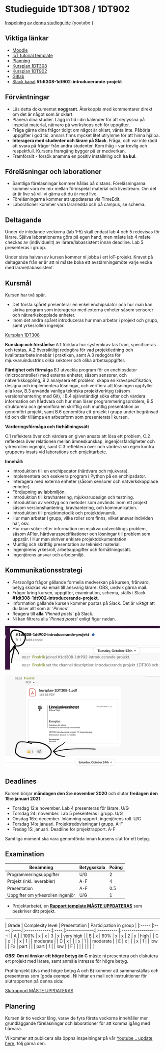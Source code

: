 # Studieguide 1DT308 / 1DT902



[Inspelning av denna studieguide](https://youtu.be/)
{youtube }

## 


## Viktiga länkar

- [Moodle]()
- [IoT tutorial template](https://hackmd.io/@lnu-iot/iot-tutorial)
- [Planning](https://hackmd.io/@lnu-iot/planning)
- [Kursplan 1DT308](https://kursplan.lnu.se/kursplaner/kursplan-1DT308-1.pdf)
- [Kursplan 1DT902](https://kursplan.lnu.se/kursplaner/kursplan-1DT902-1.pdf)
- [Gitlab](https://gitlab.lnu.se)
- [Slack kanal](coursepress.lnu.se) **#1dt308-1dt902-introducerande-projekt**



## Förväntningar

- Läs detta dokumentet **noggrant**. Återkoppla med kommentarer direkt om det är något som är oklart.
- Planera dina studier. Lägg in tid i din kalender för att se/lyssna på inspelat material, närvaro på workshops och för uppgifter.
- Fråga gärna dina frågor tidigt om något är oklart, vänta inte. Påbörja uppgifter i god tid, annars finns mycket litet utrymme för att hinna hjälpa.
- **Interagera med studenter och lärare på Slack**. Fråga, och var inte rädd att svara på frågor från andra studenter. Kom ihåg - var trevlig och respektfull. Kursens framgång bygger på er medverkan.
- Framförallt - försök anamma en positiv inställning och **ha kul.**



## Föreläsningar och laborationer

- Samtliga föreläsningar kommer hållas på distans. Föreläsningarna kommer vara en mix mellan förinspelat material och livestream. Om det är är live så vill vi gärna att du är med live.
- Föreläsningarna kommer att uppdateras via TimeEdit.
- Laborationer kommer vara lärarledda och på campus, se schema. 



## Deltagande

Under de inledande veckorna (lab 1-5) skall endast lab 4 och 5 redovisas för lärare. Själva laborationerna görs på egen hand, men måste lab 4 måste checkas av (individuellt) av lärare/labassistent innan deadline. Lab 5 presenteras i grupp.

Under sista halvan av kursen kommer ni jobba i ert IoT-projekt. Kravet på deltagande från er är att ni måste boka ett avstämningsmöte varje vecka med lärare/labassistent.



## Kursmål

Kursen har två spår.

- Det första spåret presenterar en enkel enchipsdator och hur man kan skriva program som interagerar med externa enheter såsom sensorer och nätverkskopplade enheter. 
- Inom det andra spåret introduceras hur man arbetar i projekt och grupp, samt yrkesrollen ingenjör.

[Kursplan 1DT308](https://kursplan.lnu.se/kursplaner/kursplan-1DT308-1.pdf)


**Kunskap och förståelse**
A.1 förklara hur systemkrav tas fram, specificeras och testas,
A.2 översiktligt redogöra för vad projektledning och kvalitetsarbete innebär i praktiken, samt
A.3 redogöra för mjukvaruindustrins olika sektorer och olika arbetsuppgifter.

**Färdighet och förmåga**
B.1 utveckla program för en enchipsdator (microcontroller) med externa enheter, såsom sensorer, och nätverkskoppling,
B.2 analysera ett problem, skapa en kravspecifikation, designa och implementera lösningar, och verifiera att lösningen uppfyller alla krav,
B.3 använda vanliga tekniska projektverktyg (såsom versionshantering med Git), l B.4 självständigt söka efter och värdera information om hårdvara och hur man löser programmeringsproblem,
B.5 strukturera och genomföra en skriftlig och muntlig presentation av genomfört projekt, samt
B.6 genomföra ett projekt i grupp under begränsad tid och där tillämpa en arbetsform som presenterats i kursen.

**Värderingsförmåga och förhållningssätt**

C.1 reflektera över och värdera en given ansats att lösa ett problem,
C.2 reflektera över relationen mellan ämneskunskap, ingenjörsfärdigheter och yrkesrollen ingenjör, samt
C.3 reflektera över och värdera sin egen kontra gruppens insats vid laborations­ och projektarbete.


**Innehåll:**

- Introduktion till en enchipsdator (hårdvara och mjukvara).
- Implementera och exekvera program i Python på en enchipsdator.
- Interagera med externa enheter (såsom sensorer och nätverkskopplade enheter).
- Fördjupning av labbmiljön.
- Introduktion till kravhantering, mjukvarudesign och testning.
- Introduktion av verktyg och metoder som används inom ett projekt såsom versionshantering, kravhantering, och kommunikation.
- Introduktion till projektmetodik och projektdynamik.
- Hur man arbetar i grupp, vilka roller som finns, vilket ansvar individen har, osv.
- Hur man söker efter information om mjukvaruutvecklings problem, såsom APIer, hårdvaruspecifikationer och lösningar till problem som uppstår. l Hur man skriver enklare projektdokumentation.
- Muntlig och skriftlig presentation av tekniskt material.
- Ingenjörens yrkesroll, arbetsuppgifter och förhållningssätt.
- Ingenjörens ansvar och arbetsmiljö.


## Kommunikationsstrategi

- *Personliga* frågor gällande formella medverkan på kursen, frånvaro, betyg skickas via email till ansvarig lärare. OBS, undvik gärna mail.
- Frågor kring kursen, uppgifter, examination, schema, ställs i Slack **#1dt308-1dt902-introducerande-projekt**.
- Information gällande kursen kommer postas på Slack. Det är _viktigt_ att du läser allt som är '*Pinned*'.
- Reagera till **alla** '*Pinned posts*' på Slack.
- Ni kan filtrera alla '*Pinned posts*' enligt figur nedan.

![pinned-posts](images/pinned_slack.png)

![reactions](images/react_slack.png)


## Deadlines

Kursen börjar **måndagen den 2:e november 2020** och slutar **fredagen den 15:e januari 2021**.

- Torsdag 12:e november. Lab 4 presenteras för lärare. U/G
- Torsdag 24: november. Lab 5 presenteras i grupp. U/G
- Onsdag 16:e december. Inlämning rapport, ingenjörens roll. U/G
- Torsdag 14:e januari. Projektredovisningar i grupp. A-F
- Fredag 15: januari. Deadline för projektrapport. A-F

Samtliga moment ska vara genomförda innan kursens slut för ett betyg.


## Examination


| Benämning | Betygsskala | Poäng |
| --- | --- | --- |
|  Programmeringsuppgifter  | U/G | 2 |
| Projekt (inkl. leverabler) | A-F | 4 |
| Presentation | A-F | 0.5 |
| Uppgifter om yrkesrollen ingenjör | U/G | 1 |

- Projektarbetet, en [**Rapport template MÅSTE UPPDATERAS**](template.md) som beskriver ditt projekt.

---




| Grade | Complexity level | Presentation | Participation in group |
|:-----:|:----:|:----:|:-------------:|:----:|:--------------:|:----------:|:--------------------:|
|   A   |     | 100% |       x       |  x   |      3        |     x      |         very high            |
|   B   |  x   |  90% |       x       |  x   |      2        |     x      |          high           |
|   C   |  x   |      |               |  x   |      1        |            |         moderate            |
|   D   |  x   |      |               |  x   |       1        |            |         moderate            |
|   E   |  x   |      |               |  x   |       1        |            |       low            |
|   Fx  | part |      |               | part |       1        |            |       low            |
|   F   |      |      |               |      |                |            |                      |

**OBS! Om ni önskar ett högre betyg än C** måste ni presentera och diskutera ert projekt med lärare, samt anmäla intresse för högre betyg.

Profilprojekt (dvs med högre betyg A och B) kommer att sammanställas och presenteras som [goda exempel. Ni hittar en mall och instruktioner för slutrapporten på denna sida:


[Slutrapport MÅSTE UPPDATERAS]()


## Planering

Kursen är tio veckor lång, varav de fyra första veckorna innehåller mer grundläggande föreläsningar och laborationer för att komma igång med hårvara. 

Vi kommer att publicera alla öppna inspelningar på vår [Youtube .. update here](), följ gärna den.